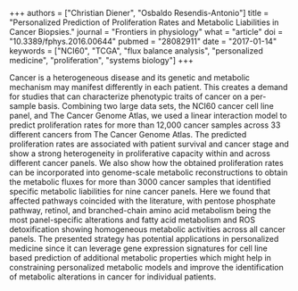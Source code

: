 +++
authors = ["Christian Diener", "Osbaldo Resendis-Antonio"]
title = "Personalized Prediction of Proliferation Rates and Metabolic Liabilities in Cancer Biopsies."
journal = "Frontiers in physiology"
what = "article"
doi = "10.3389/fphys.2016.00644"
pubmed = "28082911"
date = "2017-01-14"
keywords = ["NCI60", "TCGA", "flux balance analysis", "personalized medicine", "proliferation", "systems biology"]
+++

Cancer is a heterogeneous disease and its genetic and metabolic mechanism may manifest differently in each patient. This creates a demand for studies that can characterize phenotypic traits of cancer on a per-sample basis. Combining two large data sets, the NCI60 cancer cell line panel, and The Cancer Genome Atlas, we used a linear interaction model to predict proliferation rates for more than 12,000 cancer samples across 33 different cancers from The Cancer Genome Atlas. The predicted proliferation rates are associated with patient survival and cancer stage and show a strong heterogeneity in proliferative capacity within and across different cancer panels. We also show how the obtained proliferation rates can be incorporated into genome-scale metabolic reconstructions to obtain the metabolic fluxes for more than 3000 cancer samples that identified specific metabolic liabilities for nine cancer panels. Here we found that affected pathways coincided with the literature, with pentose phosphate pathway, retinol, and branched-chain amino acid metabolism being the most panel-specific alterations and fatty acid metabolism and ROS detoxification showing homogeneous metabolic activities across all cancer panels. The presented strategy has potential applications in personalized medicine since it can leverage gene expression signatures for cell line based prediction of additional metabolic properties which might help in constraining personalized metabolic models and improve the identification of metabolic alterations in cancer for individual patients.